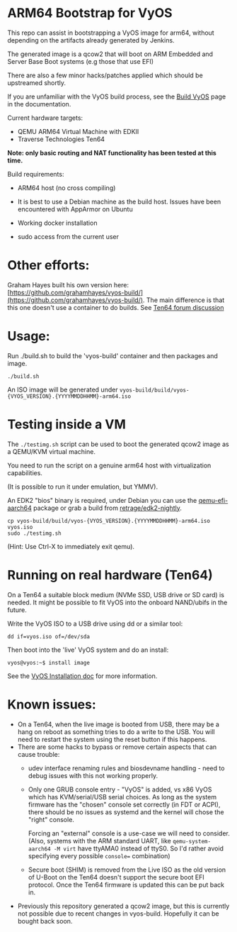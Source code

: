 # ARM64 Bootstrap for VyOS

This repo can assist in bootstrapping a VyOS image for arm64, without
depending on the artifacts already generated by Jenkins.

The generated image is a qcow2 that will boot on ARM
Embedded and Server Base Boot systems (e.g those
that use EFI)

There are also a few minor hacks/patches applied which
should be upstreamed shortly.

If you are unfamiliar with the VyOS build process, see
the [Build VyOS](https://docs.vyos.io/en/latest/contributing/build-vyos.html)
page in the documentation.

Current hardware targets:
* QEMU ARM64 Virtual Machine with EDKII
* Traverse Technologies Ten64

**Note: only basic routing and NAT functionality
has been tested at this time.**

Build requirements:
* ARM64 host (no cross compiling)

* It is best to use a Debian machine as the
build host. Issues have been encountered with
AppArmor on Ubuntu

* Working docker installation

* sudo access from the current user

# Other efforts:

Graham Hayes built his own version here: [https://github.com/grahamhayes/vyos-build/](https://github.com/grahamhayes/vyos-build/). The main difference is that this one doesn't use a container to do builds. See [Ten64 forum discussion](https://forum.traverse.com.au/t/vyos-build-my-repo/181)


# Usage:
Run ./build.sh to build the 'vyos-build' container
and then packages and image.

```
./build.sh
```

An ISO image will be generated under `vyos-build/build/vyos-{VYOS_VERSION}.{YYYYMMDDHHMM}-arm64.iso`

# Testing inside a VM
The `./testimg.sh` script can be used to boot
the generated qcow2 image as a QEMU/KVM virtual machine.

You need to run the script on a genuine arm64 host with virtualization
capabilities.

(It is possible to run it under emulation, but YMMV).

An EDK2 "bios" binary is required, under Debian you can use
the [qemu-efi-aarch64](https://packages.debian.org/buster/qemu-efi-aarch64) package
or grab a build from [retrage/edk2-nightly](https://retrage.github.io/edk2-nightly/).

```
cp vyos-build/build/vyos-{VYOS_VERSION}.{YYYYMMDDHHMM}-arm64.iso vyos.iso
sudo ./testimg.sh
```
(Hint: Use Ctrl-X to immediately exit qemu).

# Running on real hardware (Ten64)
On a Ten64 a suitable block medium (NVMe SSD, USB drive or SD card) is needed.
It might be possible to fit VyOS into the onboard NAND/ubifs in the future.

Write the VyOS ISO to a USB drive using dd or a similar tool:

```
dd if=vyos.iso of=/dev/sda
```

Then boot into the 'live' VyOS system and do an install:

```
vyos@vyos:~$ install image
```

See the [VyOS Installation doc](https://docs.vyos.io/en/latest/installation/install.html#live-installation) for more
information.

# Known issues:
*  On a Ten64, when the live image is booted from USB, there may be a hang on reboot
   as something tries to do a write to the USB.
   You will need to restart the system using the reset button if this happens.
*  There are some hacks to bypass or remove certain aspects that can cause trouble:
   * udev interface renaming rules and biosdevname handling - need to debug issues with this not working properly.
   * Only one GRUB console entry - "VyOS" is added, vs x86 VyOS which has KVM/serial/USB serial choices.
   As long as the system firmware has the "chosen" console set correctly (in FDT or ACPI), there
   should be no issues as systemd and the kernel will chose the "right" console.
   
       Forcing an "external" console is a use-case we will need to consider.
   (Also, systems with the ARM standard UART, like `qemu-system-aarch64 -M virt` have ttyAMA0 instead of ttyS0. 
   So I'd rather avoid specifying every possible `console=` combination)
   * Secure boot (SHIM) is removed from the Live ISO as the old version of U-Boot on the Ten64
   doesn't support the secure boot EFI protocol. Once the Ten64 firmware is updated this can be
   put back in.
*  Previously this repository generated a qcow2 image, but this is currently
not possible due to recent changes in vyos-build. Hopefully it can be
bought back soon.
